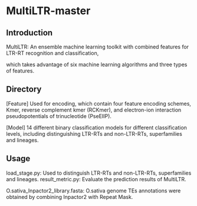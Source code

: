 # MultiLTR-master

## Introduction
MultiLTR: An ensemble machine learning toolkit with combined features for LTR-RT recognition and classification, 

which takes advantage of six machine learning algorithms and three types of features.

## Directory
[Feature] Used for encoding, which contain four feature encoding schemes, Kmer, reverse complement kmer (RCKmer), and electron-ion interaction pseudopotentials of trinucleotide (PseEIIP). 

[Model] 14 different binary classification models for different classification levels, including distinguishing LTR-RTs and non-LTR-RTs, superfamilies and lineages. 

## Usage
load_stage.py: Used to distinguish LTR-RTs and non-LTR-RTs, superfamilies and lineages.
result_metric.py: Evaluate the prediction results of MultiLTR.

O.sativa_Inpactor2_library.fasta: O.sativa genome TEs annotations were obtained by combining Inpactor2 with Repeat Mask.
